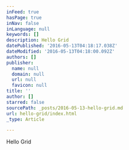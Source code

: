 ```yaml
---
inFeed: true
hasPage: true
inNav: false
inLanguage: null
keywords: []
description: Hello Grid
datePublished: '2016-05-13T04:18:17.038Z'
dateModified: '2016-05-13T04:18:00.092Z'
authors: []
publisher:
  name: null
  domain: null
  url: null
  favicon: null
title: ''
author: []
starred: false
sourcePath: _posts/2016-05-13-hello-grid.md
url: hello-grid/index.html
_type: Article

---
```

Hello Grid